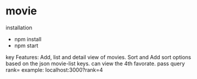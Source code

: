 # movie
installation
- npm install
- npm start

key Features: 
Add, list and detail view of movies.
Sort and Add sort options based on the json movie-list keys.
can view the 4th favorate. pass query rank= example: localhost:3000?rank=4

